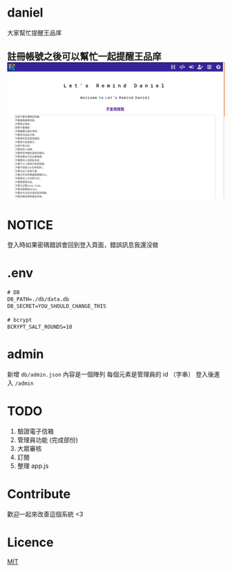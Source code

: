 # daniel
大家幫忙提醒王品庠

註冊帳號之後可以幫忙一起提醒王品庠
![1.png](./public/images/meta.png)
---

# NOTICE
登入時如果密碼錯誤會回到登入頁面，錯誤訊息我還沒做

# .env
```
# DB
DB_PATH=./db/data.db
DB_SECRET=YOU_SHOULD_CHANGE_THIS

# bcrypt
BCRYPT_SALT_ROUNDS=10
```

# admin
新增 `db/admin.json`
內容是一個陣列
每個元素是管理員的 id （字串）
登入後進入 `/admin`

# TODO
1. 驗證電子信箱
2. 管理員功能 (完成部份)
3. 大眾審核
4. 訂閱
5. 整理 app.js

# Contribute
歡迎一起來改善這個系統 <3

# Licence
[MIT](./LICENCE)
